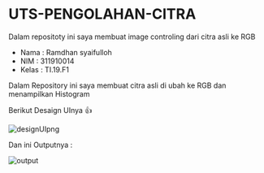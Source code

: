# UTS-PENGOLAHAN-CITRA
Dalam repositoty ini saya membuat image controling dari citra asli ke RGB
- Nama   : Ramdhan syaifulloh
- NIM       : 311910014
- Kelas     : TI.19.F1

Dalam Repository  ini saya membuat citra asli di ubah ke RGB  dan menampilkan Histogram

Berikut Desaign UInya  👍 

![designUIpng](https://user-images.githubusercontent.com/56957725/117524335-26e85a80-afe7-11eb-84b7-886d50ea4778.png)


 Dan ini Outputnya : 


![output](https://user-images.githubusercontent.com/56957725/117524386-48494680-afe7-11eb-9957-b7b099331614.png)
